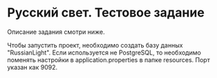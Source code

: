 # Русский свет. Тестовое задание
Описание задания смотри ниже.

Чтобы запустить проект, необходимо создать базу данных "RussianLight".
Если используется не PostgreSQL, то необходимо поменять настройки в application.properties в папке resources.
Порт указан как 9092.


